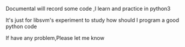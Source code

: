 

   Documental will record some code ,I learn and practice in python3 
   
   It's just for libsvm's experiment to study how should I program a good python code
   
   If have any problem,Please let me know

